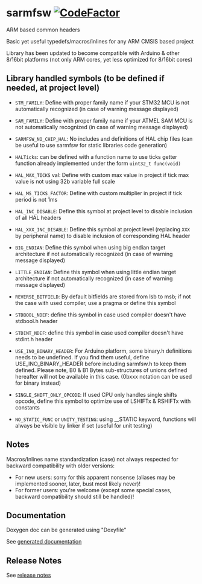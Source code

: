 # sarmfsw [![CodeFactor](https://www.codefactor.io/repository/github/smfsw/sarmfsw/badge)](https://www.codefactor.io/repository/github/smfsw/sarmfsw)

ARM based common headers

Basic yet useful typedefs/macros/inlines for any ARM CMSIS based project

Library has been updated to become compatible with Arduino & other 8/16bit platforms
(not only ARM cores, yet less optimized for 8/16bit cores)

## Library handled symbols (to be defined if needed, at project level)

* `STM_FAMILY`: Define with proper family name if your STM32 MCU is not automatically recognized (in case of warning message displayed)
* `SAM_FAMILY`: Define with proper family name if your ATMEL SAM MCU is not automatically recognized (in case of warning message displayed)

* `SARMFSW_NO_CHIP_HAL`: No includes and definitions of HAL chip files (can be useful to use sarmfsw for static libraries code generation)

* `HALTicks`: can be defined with a function name to use ticks getter function already implemented under the form `uint32_t func(void)`

* `HAL_MAX_TICKS` val: Define with custom max value in project if tick max value is not using 32b variable full scale
* `HAL_MS_TICKS_FACTOR`: Define with custom multiplier in project if tick period is not 1ms

* `HAL_INC_DISABLE`: Define this symbol at project level to disable inclusion of all HAL headers
* `HAL_XXX_INC_DISABLE`: Define this symbol at project level (replacing `XXX` by peripheral name) to disable inclusion of corresponding HAL header

* `BIG_ENDIAN`: Define this symbol when using big endian target architecture if not automatically recognized (in case of warning message displayed)
* `LITTLE_ENDIAN`: Define this symbol when using little endian target architecture if not automatically recognized (in case of warning message displayed)
* `REVERSE_BITFIELD`: By default bitfields are stored from lsb to msb; if not the case with used compiler, use a pragma or define this symbol

* `STDBOOL_NDEF`: define this symbol in case used compiler doesn't have stdbool.h header
* `STDINT_NDEF`: define this symbol in case used compiler doesn't have stdint.h header
* `USE_INO_BINARY_HEADER`: For Arduino platform, some binary.h definitions needs to be undefined.
	If you find them useful, define USE_INO_BINARY_HEADER before including sarmfsw.h to keep them defined.
	Please note, B0 & B1 Bytes sub-structures of unions defined hereafter will not be available in this case.
	(0bxxx notation can be used for binary instead)

* `SINGLE_SHIFT_ONLY_OPCODE`: If used CPU only handles single shifts opcode, define this symbol to optimize use of LSHIFTx & RSHIFTx with constants

* `NO_STATIC_FUNC` or `UNITY_TESTING`: using __STATIC keyword, functions will always be visible by linker if set (useful for unit testing)

## Notes

Macros/Inlines name standardization (case) not always respected for backward compatibility with older versions:
- For new users: sorry for this apparent nonsense (aliases may be implemented sooner, later, bust most likely never)!
- For former users: you're welcome (except some special cases, backward compatibility should still be handled)!
 
## Documentation

Doxygen doc can be generated using "Doxyfile"

See [generated documentation](https://smfsw.github.io/sarmfsw/)

## Release Notes

See [release notes](ReleaseNotes.md)
